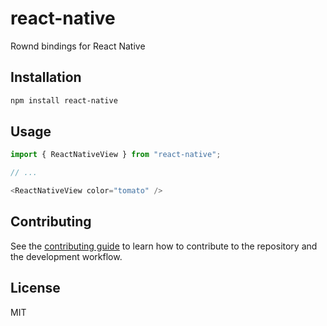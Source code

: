 # react-native

Rownd bindings for React Native

## Installation

```sh
npm install react-native
```

## Usage

```js
import { ReactNativeView } from "react-native";

// ...

<ReactNativeView color="tomato" />
```

## Contributing

See the [contributing guide](CONTRIBUTING.md) to learn how to contribute to the repository and the development workflow.

## License

MIT
